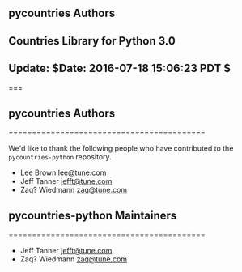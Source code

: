 ## pycountries Authors
## Countries Library for Python 3.0
## Update:  $Date: 2016-07-18 15:06:23 PDT $
===

## pycountries Authors
==========================================

We'd like to thank the following people who have contributed to the `pycountries-python` repository.

- Lee Brown <lee@tune.com>
- Jeff Tanner <jefft@tune.com>
- Zaq? Wiedmann <zaq@tune.com>

## pycountries-python Maintainers
==========================================

- Jeff Tanner <jefft@tune.com>
- Zaq? Wiedmann <zaq@tune.com>
